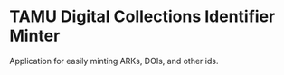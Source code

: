 # TAMU Digital Collections Identifier Minter

Application for easily minting ARKs, DOIs, and other ids.
